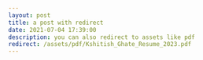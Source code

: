 ```yaml
---
layout: post
title: a post with redirect
date: 2021-07-04 17:39:00
description: you can also redirect to assets like pdf
redirect: /assets/pdf/Kshitish_Ghate_Resume_2023.pdf
---
```

